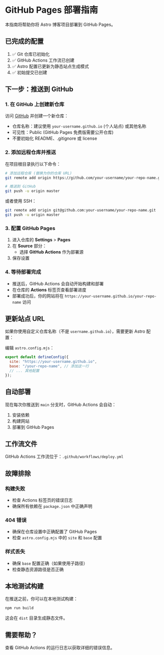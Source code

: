 # GitHub Pages 部署指南

本指南将帮助你将 Astro 博客项目部署到 GitHub Pages。

## 已完成的配置

1. ✅ Git 仓库已初始化
2. ✅ GitHub Actions 工作流已创建
3. ✅ Astro 配置已更新为静态站点生成模式
4. ✅ 初始提交已创建

## 下一步：推送到 GitHub

### 1. 在 GitHub 上创建新仓库

访问 [GitHub](https://github.com/new) 并创建一个新仓库：
- 仓库名称：建议使用 `your-username.github.io` (个人站点) 或其他名称
- 可见性：Public (GitHub Pages 免费版需要公开仓库)
- 不要初始化 README、.gitignore 或 license

### 2. 添加远程仓库并推送

在项目根目录执行以下命令：

```bash
# 添加远程仓库 (替换为你的仓库 URL)
git remote add origin https://github.com/your-username/your-repo-name.git

# 推送到 GitHub
git push -u origin master
```

或者使用 SSH：
```bash
git remote add origin git@github.com:your-username/your-repo-name.git
git push -u origin master
```

### 3. 配置 GitHub Pages

1. 进入仓库的 **Settings** > **Pages**
2. 在 **Source** 部分：
   - 选择 **GitHub Actions** 作为部署源
3. 保存设置

### 4. 等待部署完成

- 推送后，GitHub Actions 会自动开始构建和部署
- 在仓库的 **Actions** 标签页查看部署进度
- 部署成功后，你的网站将在 `https://your-username.github.io/your-repo-name` 访问

## 更新站点 URL

如果你使用自定义仓库名称（不是 `username.github.io`），需要更新 Astro 配置：

编辑 `astro.config.mjs`：
```javascript
export default defineConfig({
  site: "https://your-username.github.io",
  base: "/your-repo-name", // 添加这一行
  // ... 其他配置
});
```

## 自动部署

现在每次你推送到 `main` 分支时，GitHub Actions 会自动：
1. 安装依赖
2. 构建网站
3. 部署到 GitHub Pages

## 工作流文件

GitHub Actions 工作流位于：`.github/workflows/deploy.yml`

## 故障排除

### 构建失败
- 检查 Actions 标签页的错误日志
- 确保所有依赖在 `package.json` 中正确声明

### 404 错误
- 确保在仓库设置中正确配置了 GitHub Pages
- 检查 `astro.config.mjs` 中的 `site` 和 `base` 配置

### 样式丢失
- 确保 `base` 配置正确（如果使用子路径）
- 检查静态资源路径是否正确

## 本地测试构建

在推送之前，你可以在本地测试构建：

```bash
npm run build
```

这会在 `dist` 目录生成静态文件。

## 需要帮助？

查看 GitHub Actions 的运行日志以获取详细的错误信息。
